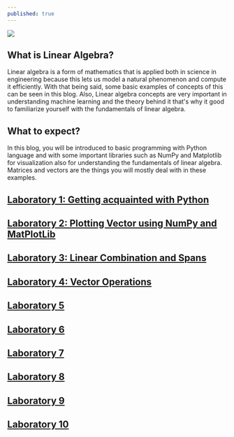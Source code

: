 ```yaml
---
published: true
---
```

![]({{site.baseurl}}/images/DEKU.gif)

## What is Linear Algebra?

Linear algebra is a form of mathematics that is applied both in science in engineering because this lets us model a natural phenomenon and compute it efficiently. With that being said, some basic examples of concepts of this can be seen in this blog. Also, Linear algebra concepts are very important in understanding machine learning and the theory behind it that's why it good to familiarize yourself with the fundamentals of linear algebra.

## What to expect?

In this blog, you will be introduced to basic programming with Python language and with some important libraries such as NumPy and Matplotlib for visualization also for understanding the fundamentals of linear algebra. Matrices and vectors are the things you will mostly deal with in these examples.


## [Laboratory 1: Getting acquainted with Python](https://rovilsuriojr.github.io/Laboratory-1/)

## [Laboratory 2: Plotting Vector using NumPy and MatPlotLib](https://rovilsuriojr.github.io/Laboratory-2/)

## [Laboratory 3: Linear Combination and Spans](https://rovilsuriojr.github.io/Laboratory-3/)

## [Laboratory 4: Vector Operations](https://rovilsuriojr.github.io/Laboratory-4/)

## [Laboratory 5](https://rovilsuriojr.github.io/Laboratory-5/)

## [Laboratory 6](https://rovilsuriojr.github.io/Laboratory-6/)

## [Laboratory 7](https://rovilsuriojr.github.io/Laboratory-7/)

## [Laboratory 8](https://rovilsuriojr.github.io/Laboratory-8/)

## [Laboratory 9](https://rovilsuriojr.github.io/Laboratory-9/)

## [Laboratory 10](https://rovilsuriojr.github.io/Laboratory-10/)
